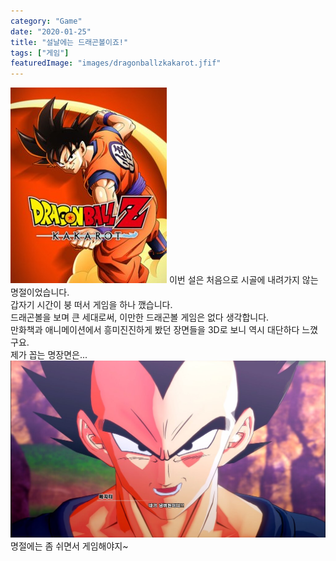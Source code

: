 ```yaml
---
category: "Game"
date: "2020-01-25"
title: "설날에는 드래곤볼이죠!"
tags: ["게임"]
featuredImage: "images/dragonballzkakarot.jfif"
---
```


![드래곤볼 Z 카카로트 타이틀 이미지](images/dragonballzkakarot.jfif)
이번 설은 처음으로 시골에 내려가지 않는 명절이었습니다.  
갑자기 시간이 붕 떠서 게임을 하나 깼습니다.  
드래곤볼을 보며 큰 세대로써, 이만한 드래곤볼 게임은 없다 생각합니다.  
만화책과 애니메이션에서 흥미진진하게 봤던 장면들을 3D로 보니 역시 대단하다 느꼈구요.  
제가 꼽는 명장면은...  
![네가 넘버원이다](images/no1.jfif)
명절에는 좀 쉬면서 게임해야지~
